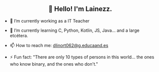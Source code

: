 <h2 align="center">👋 Hello! I'm Lainezz.</h2>

- 🔭 I’m currently working as a IT Teacher
- 🌱 I’m currently learning C, Python, Kotlin, JS, Java... and a large etcétera.

- 📫 How to reach me: dlinort062@g.educaand.es
- ⚡ Fun fact: "There are only 10 types of persons in this world... the ones who know binary, and the ones who don't."

